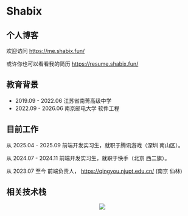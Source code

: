 # Shabix

## 个人博客
欢迎访问 https://me.shabix.fun/

或许你也可以看看我的简历 https://resume.shabix.fun/

## 教育背景

- 2019.09 - 2022.06 江苏省南菁高级中学
- 2022.09 - 2026.06 南京邮电大学 软件工程

## 目前工作

从 2025.04 - 2025.09
前端开发实习生，就职于腾讯游戏（深圳 南山区）。

从 2024.07 - 2024.11
前端开发实习生，就职于快手（北京 西二旗）。

从 2023.07 至今
前端负责人， https://qingyou.njupt.edu.cn/ (南京 仙林)

## 相关技术栈

<p align="center">
  <a href="https://skillicons.dev">
    <img src="https://skillicons.dev/icons?i=react,vue,golang,js,ts,git,webpack,nodejs,nestjs,md" />
  </a>
</p>
